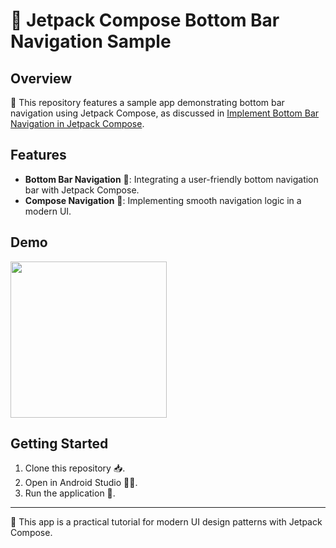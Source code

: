 # 🌟 Jetpack Compose Bottom Bar Navigation Sample

## Overview
📱 This repository features a sample app demonstrating bottom bar navigation using Jetpack Compose, as discussed in [Implement Bottom Bar Navigation in Jetpack Compose](https://proandroiddev.com/implement-bottom-bar-navigation-in-jetpack-compose-b530b1cd9ee2).

## Features
- **Bottom Bar Navigation** 🧭: Integrating a user-friendly bottom navigation bar with Jetpack Compose.
- **Compose Navigation** 🚀: Implementing smooth navigation logic in a modern UI.

## Demo
<img src="https://github.com/zivkesten/SpookyApp-Jetpack-Compose-navigation/blob/master/demo_gif.gif" width="250">


## Getting Started
1. Clone this repository 📥.
2. Open in Android Studio 🧑‍💻.
3. Run the application 🚀.

---

📘 This app is a practical tutorial for modern UI design patterns with Jetpack Compose.

